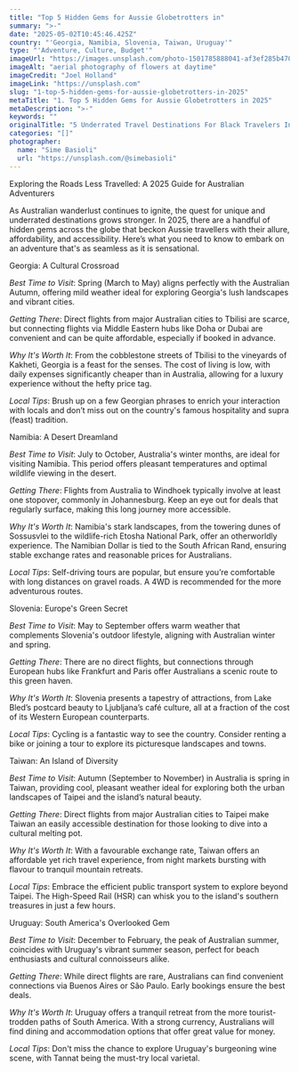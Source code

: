 ```yaml
---
title: "Top 5 Hidden Gems for Aussie Globetrotters in"
summary: ">-"
date: "2025-05-02T10:45:46.425Z"
country: "'Georgia, Namibia, Slovenia, Taiwan, Uruguay'"
type: "'Adventure, Culture, Budget'"
imageUrl: "https://images.unsplash.com/photo-1501785888041-af3ef285b470?q=80&w=2070&auto=format&fit=crop&ixlib=rb-4.0.3&ixid=M3wxMjA3fDB8MHxwaG90by1wYWdlfHx8fGVufDB8fHx8fA%3D%3D"
imageAlt: "aerial photography of flowers at daytime"
imageCredit: "Joel Holland"
imageLink: "https://unsplash.com"
slug: "1-top-5-hidden-gems-for-aussie-globetrotters-in-2025"
metaTitle: "1. Top 5 Hidden Gems for Aussie Globetrotters in 2025"
metaDescription: ">-"
keywords: ""
originalTitle: "5 Underrated Travel Destinations For Black Travelers In 2025 - Travel Noire"
categories: "[]"
photographer:
  name: "Sime Basioli"
  url: "https://unsplash.com/@simebasioli"
---
```







Exploring the Roads Less Travelled: A 2025 Guide for Australian Adventurers

As Australian wanderlust continues to ignite, the quest for unique and underrated destinations grows stronger. In 2025, there are a handful of hidden gems across the globe that beckon Aussie travellers with their allure, affordability, and accessibility. Here’s what you need to know to embark on an adventure that's as seamless as it is sensational.

Georgia: A Cultural Crossroad

*Best Time to Visit*: Spring (March to May) aligns perfectly with the Australian Autumn, offering mild weather ideal for exploring Georgia's lush landscapes and vibrant cities.

*Getting There*: Direct flights from major Australian cities to Tbilisi are scarce, but connecting flights via Middle Eastern hubs like Doha or Dubai are convenient and can be quite affordable, especially if booked in advance.

*Why It's Worth It*: From the cobblestone streets of Tbilisi to the vineyards of Kakheti, Georgia is a feast for the senses. The cost of living is low, with daily expenses significantly cheaper than in Australia, allowing for a luxury experience without the hefty price tag.

*Local Tips*: Brush up on a few Georgian phrases to enrich your interaction with locals and don’t miss out on the country's famous hospitality and supra (feast) tradition.

Namibia: A Desert Dreamland

*Best Time to Visit*: July to October, Australia's winter months, are ideal for visiting Namibia. This period offers pleasant temperatures and optimal wildlife viewing in the desert.

*Getting There*: Flights from Australia to Windhoek typically involve at least one stopover, commonly in Johannesburg. Keep an eye out for deals that regularly surface, making this long journey more accessible.

*Why It's Worth It*: Namibia's stark landscapes, from the towering dunes of Sossusvlei to the wildlife-rich Etosha National Park, offer an otherworldly experience. The Namibian Dollar is tied to the South African Rand, ensuring stable exchange rates and reasonable prices for Australians.

*Local Tips*: Self-driving tours are popular, but ensure you’re comfortable with long distances on gravel roads. A 4WD is recommended for the more adventurous routes.

Slovenia: Europe's Green Secret

*Best Time to Visit*: May to September offers warm weather that complements Slovenia's outdoor lifestyle, aligning with Australian winter and spring.

*Getting There*: There are no direct flights, but connections through European hubs like Frankfurt and Paris offer Australians a scenic route to this green haven.

*Why It's Worth It*: Slovenia presents a tapestry of attractions, from Lake Bled’s postcard beauty to Ljubljana’s café culture, all at a fraction of the cost of its Western European counterparts.

*Local Tips*: Cycling is a fantastic way to see the country. Consider renting a bike or joining a tour to explore its picturesque landscapes and towns.

Taiwan: An Island of Diversity

*Best Time to Visit*: Autumn (September to November) in Australia is spring in Taiwan, providing cool, pleasant weather ideal for exploring both the urban landscapes of Taipei and the island’s natural beauty.

*Getting There*: Direct flights from major Australian cities to Taipei make Taiwan an easily accessible destination for those looking to dive into a cultural melting pot.

*Why It's Worth It*: With a favourable exchange rate, Taiwan offers an affordable yet rich travel experience, from night markets bursting with flavour to tranquil mountain retreats.

*Local Tips*: Embrace the efficient public transport system to explore beyond Taipei. The High-Speed Rail (HSR) can whisk you to the island's southern treasures in just a few hours.

Uruguay: South America's Overlooked Gem

*Best Time to Visit*: December to February, the peak of Australian summer, coincides with Uruguay's vibrant summer season, perfect for beach enthusiasts and cultural connoisseurs alike.

*Getting There*: While direct flights are rare, Australians can find convenient connections via Buenos Aires or São Paulo. Early bookings ensure the best deals.

*Why It's Worth It*: Uruguay offers a tranquil retreat from the more tourist-trodden paths of South America. With a strong currency, Australians will find dining and accommodation options that offer great value for money.

*Local Tips*: Don't miss the chance to explore Uruguay's burgeoning wine scene, with Tannat being the must-try local varietal.
